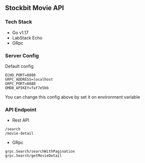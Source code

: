 ## Stockbit Movie API

### Tech Stack

 - Go v1.17
 - LabStack Echo
 - GRpc
 
### Server Config
Default config
```
ECHO_PORT=8080
GRPC_ADDRESS=localhost
GRPC_PORT=8888
OMDB_APIKEY=faf7e5bb
```
You can change this config above by set it on environment variable

### API Endpoint

- Rest API
```
/search
/movie-detail
```
- GRpc
```
grpc.Search/searchWithPagination
grpc.Search/getMovieDetail
```